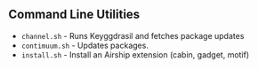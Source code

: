 ## Command Line Utilities

* `channel.sh` - Runs Keyggdrasil and fetches package updates
* `contimuum.sh` - Updates packages.
* `install.sh` - Install an Airship extension (cabin, gadget, motif)
